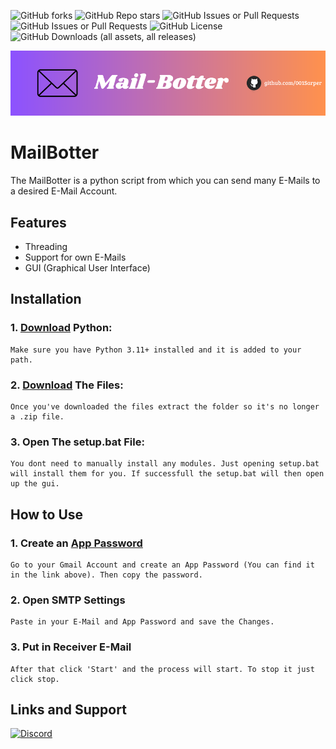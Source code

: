 
![GitHub forks](https://img.shields.io/github/forks/001Sarper/MailBotter)
![GitHub Repo stars](https://img.shields.io/github/stars/001Sarper/MailBotter)
![GitHub Issues or Pull Requests](https://img.shields.io/github/issues/001Sarper/MailBotter)
![GitHub Issues or Pull Requests](https://img.shields.io/github/issues-pr/001Sarper/MailBotter)
![GitHub License](https://img.shields.io/github/license/001Sarper/MailBotter)
![GitHub Downloads (all assets, all releases)](https://img.shields.io/github/downloads/001Sarper/MailBotter/total)


<p align="center">
  <picture>
    <source media="(prefers-color-scheme: dark)" srcset="./pics/logo.png">
    <img src="./pics/logo.png">
  </picture>
</p>


# MailBotter

The MailBotter is a python script from which you can send many E-Mails to a desired E-Mail Account. 


## Features

- Threading
- Support for own E-Mails
- GUI (Graphical User Interface)


## Installation

### 1. [Download](https://www.python.org/downloads/) Python:

```
Make sure you have Python 3.11+ installed and it is added to your path.
```
### 2. [Download](https://github.com/001Sarper/MailBotter/archive/refs/heads/main.zip) The Files:

```
Once you've downloaded the files extract the folder so it's no longer a .zip file.
```
### 3. Open The setup.bat File:

```
You dont need to manually install any modules. Just opening setup.bat will install them for you. If successfull the setup.bat will then open up the gui.
```

## How to Use

### 1. Create an [App Password](https://myaccount.google.com/apppasswords)

```
Go to your Gmail Account and create an App Password (You can find it in the link above). Then copy the password.
```

### 2. Open SMTP Settings 

```
Paste in your E-Mail and App Password and save the Changes.
```

### 3. Put in Receiver E-Mail

```
After that click 'Start' and the process will start. To stop it just click stop.
```

## Links and Support

[![Discord](https://img.shields.io/badge/Discord-%235865F2.svg?style=for-the-badge&logo=discord&logoColor=white)](https://discord.gg/cV82pAccvq)
